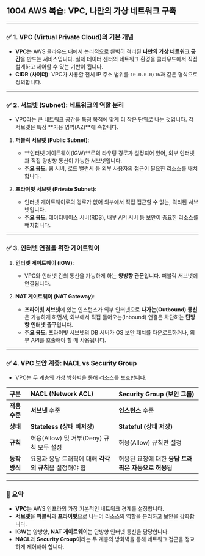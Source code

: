 ## 1004 AWS 복습: VPC, 나만의 가상 네트워크 구축

---

### ✅ 1. VPC (Virtual Private Cloud)의 기본 개념

*   **VPC**는 AWS 클라우드 내에서 논리적으로 완벽히 격리된 **나만의 가상 네트워크 공간**을 만드는 서비스입니다. 실제 데이터 센터의 네트워크 환경을 클라우드에서 직접 설계하고 제어할 수 있는 기반이 됩니다.
*   **CIDR (사이더)**: VPC가 사용할 전체 IP 주소 범위를 `10.0.0.0/16`과 같은 형식으로 정의합니다.

---

### ✅ 2. 서브넷 (Subnet): 네트워크의 역할 분리

*   VPC라는 큰 네트워크 공간을 특정 목적에 맞게 더 작은 단위로 나눈 것입니다. 각 서브넷은 특정 **가용 영역(AZ)**에 속합니다.

1.  **퍼블릭 서브넷 (Public Subnet)**:
    *   **인터넷 게이트웨이(IGW)**로의 라우팅 경로가 설정되어 있어, 외부 인터넷과 직접 양방향 통신이 가능한 서브넷입니다.
    *   **주요 용도**: 웹 서버, 로드 밸런서 등 외부 사용자의 접근이 필요한 리소스를 배치합니다.

2.  **프라이빗 서브넷 (Private Subnet)**:
    *   인터넷 게이트웨이로의 경로가 없어 외부에서 직접 접근할 수 없는, 격리된 서브넷입니다.
    *   **주요 용도**: 데이터베이스 서버(RDS), 내부 API 서버 등 보안이 중요한 리소스를 배치합니다.

---

### ✅ 3. 인터넷 연결을 위한 게이트웨이

1.  **인터넷 게이트웨이 (IGW)**:
    *   VPC와 인터넷 간의 통신을 가능하게 하는 **양방향 관문**입니다. 퍼블릭 서브넷에 연결됩니다.

2.  **NAT 게이트웨이 (NAT Gateway)**:
    *   **프라이빗 서브넷**에 있는 인스턴스가 외부 인터넷으로 **나가는(Outbound) 통신**은 가능하게 하면서, 외부에서 직접 들어오는(Inbound) 연결은 차단하는 **단방향 인터넷 출구**입니다.
    *   **주요 용도**: 프라이빗 서브넷의 DB 서버가 OS 보안 패치를 다운로드하거나, 외부 API를 호출해야 할 때 사용됩니다.

---

### ✅ 4. VPC 보안 계층: NACL vs Security Group

*   VPC는 두 계층의 가상 방화벽을 통해 리소스를 보호합니다.

| 구분 | NACL (Network ACL) | Security Group (보안 그룹) |
| :--- | :--- | :--- |
| **적용 수준** | **서브넷** 수준 | **인스턴스** 수준 |
| **상태** | **Stateless (상태 비저장)** | **Stateful (상태 저장)** |
| **규칙** | 허용(Allow) 및 거부(Deny) 규칙 모두 설정 | 허용(Allow) 규칙만 설정 |
| **동작 방식** | 요청과 응답 트래픽에 대해 **각각의 규칙**을 설정해야 함 | 허용된 요청에 대한 **응답 트래픽은 자동으로 허용**됨 |

---

### 📌 요약

*   **VPC**는 AWS 인프라의 가장 기본적인 네트워크 경계를 설정합니다.
*   **서브넷**을 **퍼블릭**과 **프라이빗**으로 나누어 리소스의 역할을 분리하고 보안을 강화합니다.
*   **IGW**는 양방향, **NAT 게이트웨이**는 단방향 인터넷 통신을 담당합니다.
*   **NACL**과 **Security Group**이라는 두 계층의 방화벽을 통해 네트워크 접근을 정교하게 제어해야 합니다.